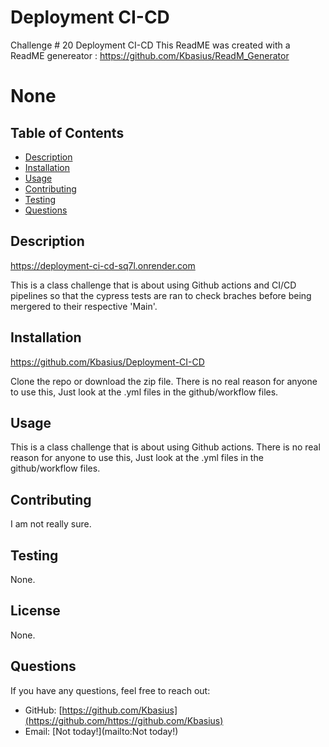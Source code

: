 # Deployment CI-CD

Challenge # 20 Deployment CI-CD
This ReadME was created with a ReadME genereator : https://github.com/Kbasius/ReadM_Generator

# None

## Table of Contents
- [Description](#description)
- [Installation](#installation)
- [Usage](#usage)
- [Contributing](#contributing)
- [Testing](#testing)
- [Questions](#questions)

## Description

https://deployment-ci-cd-sq7l.onrender.com

This is a class challenge that is about using Github actions and CI/CD pipelines so that the cypress tests are ran to check braches before being mergered to their respective 'Main'.

## Installation

https://github.com/Kbasius/Deployment-CI-CD

Clone the repo or download the zip file.
There is no real reason for anyone to use this, Just look at the .yml files in the github/workflow files.

## Usage

This is a class challenge that is about using Github actions.
There is no real reason for anyone to use this, Just look at the .yml files in the github/workflow files.

## Contributing

I am not really sure.

## Testing

None.

## License

None.

## Questions

If you have any questions, feel free to reach out:
- GitHub: [https://github.com/Kbasius](https://github.com/https://github.com/Kbasius)
- Email: [Not today!](mailto:Not today!)